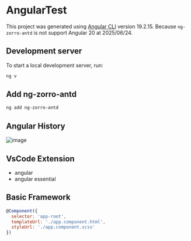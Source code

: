 # AngularTest

This project was generated using [Angular CLI](https://github.com/angular/angular-cli) version 19.2.15.
Because `ng-zorro-antd` is not support Angular 20 at 2025/06/24.

## Development server

To start a local development server, run:

```bash
ng v
```


## Add ng-zorro-antd

```bash
ng add ng-zorro-antd
```

## Angular History
![image](https://github.com/user-attachments/assets/17278392-77e7-450c-9fd6-60bfc303cf72)

## VsCode Extension
- angular
- angular essential

## Basic Framework
```js
@Component({
  selector: 'app-root',
  templateUrl: './app.component.html',
  styleUrl: './app.component.scss'
})
```
